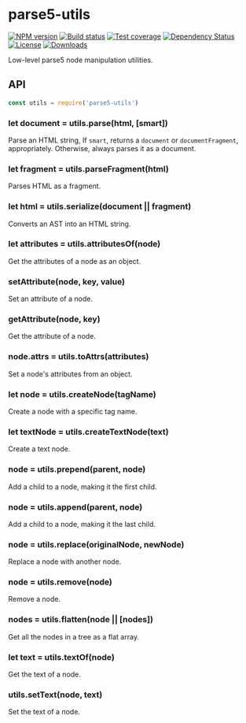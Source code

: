 
# parse5-utils

[![NPM version][npm-image]][npm-url]
[![Build status][travis-image]][travis-url]
[![Test coverage][coveralls-image]][coveralls-url]
[![Dependency Status][david-image]][david-url]
[![License][license-image]][license-url]
[![Downloads][downloads-image]][downloads-url]

Low-level parse5 node manipulation utilities.

## API

```js
const utils = require('parse5-utils')
```

### let document = utils.parse(html, [smart])

Parse an HTML string,
If `smart`, returns a `document` or `documentFragment`, appropriately.
Otherwise, always parses it as a document.

### let fragment = utils.parseFragment(html)

Parses HTML as a fragment.

### let html = utils.serialize(document || fragment)

Converts an AST into an HTML string.

### let attributes = utils.attributesOf(node)

Get the attributes of a node as an object.

### setAttribute(node, key, value)

Set an attribute of a node.

### getAttribute(node, key)

Get the attribute of a node.

### node.attrs = utils.toAttrs(attributes)

Set a node's attributes from an object.

### let node = utils.createNode(tagName)

Create a node with a specific tag name.

### let textNode = utils.createTextNode(text)

Create a text node.

### node = utils.prepend(parent, node)

Add a child to a node, making it the first child.

### node = utils.append(parent, node)

Add a child to a node, making it the last child.

### node = utils.replace(originalNode, newNode)

Replace a node with another node.

### node = utils.remove(node)

Remove a node.

### nodes = utils.flatten(node || [nodes])

Get all the nodes in a tree as a flat array.

### let text = utils.textOf(node)

Get the text of a node.

### utils.setText(node, text)

Set the text of a node.

[npm-image]: https://img.shields.io/npm/v/parse5-utils.svg?style=flat-square
[npm-url]: https://npmjs.org/package/parse5-utils
[travis-image]: https://img.shields.io/travis/webdeps/parse5-utils/master.svg?style=flat-square
[travis-url]: https://travis-ci.org/webdeps/parse5-utils
[coveralls-image]: https://img.shields.io/codecov/c/github/codecov/example-python/master.svg?style=flat-square
[coveralls-url]: https://codecov.io/gh/webdeps/parse5-utils
[david-image]: http://img.shields.io/david/webdeps/parse5-utils.svg?style=flat-square
[david-url]: https://david-dm.org/webdeps/parse5-utils
[license-image]: http://img.shields.io/npm/l/parse5-utils.svg?style=flat-square
[license-url]: LICENSE
[downloads-image]: http://img.shields.io/npm/dm/parse5-utils.svg?style=flat-square
[downloads-url]: https://npmjs.org/package/parse5-utils
